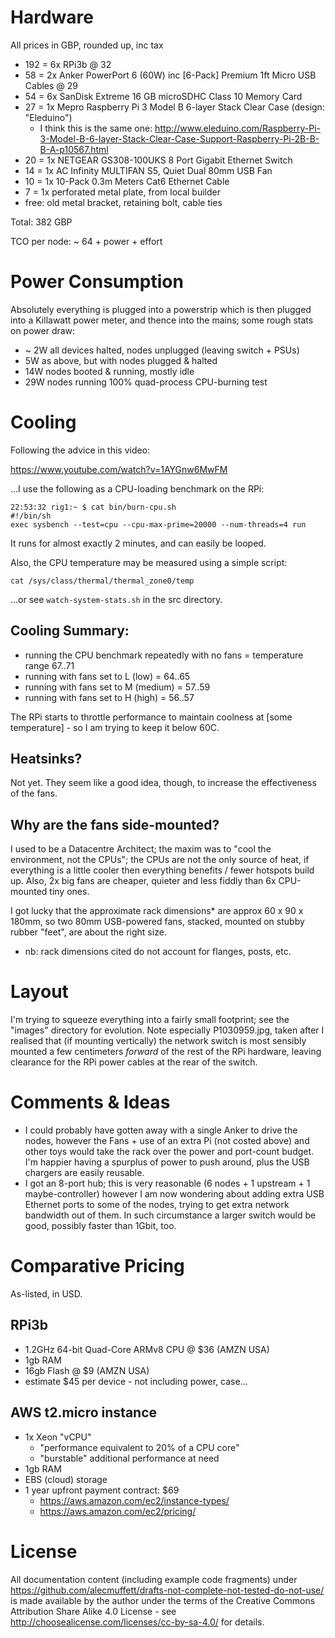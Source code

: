 # Hardware

All prices in GBP, rounded up, inc tax

- 192 = 6x RPi3b @ 32
- 58 = 2x Anker PowerPort 6 (60W) inc [6-Pack] Premium 1ft Micro USB Cables @ 29
- 54 = 6x SanDisk Extreme 16 GB microSDHC Class 10 Memory Card
- 27 = 1x Mepro Raspberry Pi 3 Model B 6-layer Stack Clear Case (design: "Eleduino")
  - I think this is the same one: http://www.eleduino.com/Raspberry-Pi-3-Model-B-6-layer-Stack-Clear-Case-Support-Raspberry-Pi-2B-B-B-A-p10567.html
- 20 = 1x NETGEAR GS308-100UKS 8 Port Gigabit Ethernet Switch
- 14 = 1x AC Infinity MULTIFAN S5, Quiet Dual 80mm USB Fan
- 10 = 1x 10-Pack 0.3m Meters Cat6 Ethernet Cable
- 7 = 1x perforated metal plate, from local builder
- free: old metal bracket, retaining bolt, cable ties

Total: 382 GBP

TCO per node: ~ 64 + power + effort

# Power Consumption

Absolutely everything is plugged into a powerstrip which is then
plugged into a Killawatt power meter, and thence into the mains; some
rough stats on power draw:

- ~ 2W all devices halted, nodes unplugged (leaving switch + PSUs)
- 5W as above, but with nodes plugged & halted
- 14W nodes booted & running, mostly idle
- 29W nodes running 100% quad-process CPU-burning test

# Cooling

Following the advice in this video:

https://www.youtube.com/watch?v=1AYGnw6MwFM

...I use the following as a CPU-loading benchmark on the RPi:

```
22:53:32 rig1:~ $ cat bin/burn-cpu.sh
#!/bin/sh
exec sysbench --test=cpu --cpu-max-prime=20000 --num-threads=4 run
```

It runs for almost exactly 2 minutes, and can easily be looped.

Also, the CPU temperature may be measured using a simple script:

```
cat /sys/class/thermal/thermal_zone0/temp
```

...or see `watch-system-stats.sh` in the src directory.

## Cooling Summary:

* running the CPU benchmark repeatedly with no fans = temperature range 67..71
* running with fans set to L (low) = 64..65
* running with fans set to M (medium) = 57..59
* running with fans set to H (high) = 56..57

The RPi starts to throttle performance to maintain coolness at
[some temperature] - so I am trying to keep it below 60C.

## Heatsinks?

Not yet. They seem like a good idea, though, to increase the
effectiveness of the fans.

## Why are the fans side-mounted?

I used to be a Datacentre Architect; the maxim was to "cool the
environment, not the CPUs"; the CPUs are not the only source of heat,
if everything is a little cooler then everything benefits / fewer
hotspots build up. Also, 2x big fans are cheaper, quieter and less
fiddly than 6x CPU-mounted tiny ones.

I got lucky that the approximate rack dimensions* are approx 60 x 90 x
180mm, so two 80mm USB-powered fans, stacked, mounted on stubby rubber
"feet", are about the right size.

* nb: rack dimensions cited do not account for flanges, posts, etc.

# Layout

I'm trying to squeeze everything into a fairly small footprint; see
the "images" directory for evolution. Note especially P1030959.jpg,
taken after I realised that (if mounting vertically) the network
switch is most sensibly mounted a few centimeters *forward* of the
rest of the RPi hardware, leaving clearance for the RPi power cables
at the rear of the switch.


# Comments & Ideas

* I could probably have gotten away with a single Anker to drive the
  nodes, however the Fans + use of an extra Pi (not costed above) and
  other toys would take the rack over the power and port-count budget.
  I'm happier having a spurplus of power to push around, plus the USB
  chargers are easily reusable.
* I got an 8-port hub; this is very reasonable (6 nodes + 1 upstream +
  1 maybe-controller) however I am now wondering about adding extra
  USB Ethernet ports to some of the nodes, trying to get extra network
  bandwidth out of them. In such circumstance a larger switch would be
  good, possibly faster than 1Gbit, too.

# Comparative Pricing

As-listed, in USD.

## RPi3b
- 1.2GHz 64-bit Quad-Core ARMv8 CPU @ $36 (AMZN USA)
- 1gb RAM
- 16gb Flash @ $9 (AMZN USA)
- estimate $45 per device - not including power, case...

## AWS t2.micro instance
- 1x Xeon "vCPU"
  - "performance equivalent to 20% of a CPU core"
  - "burstable" additional performance at need
- 1gb RAM
- EBS (cloud) storage
- 1 year upfront payment contract: $69
  - https://aws.amazon.com/ec2/instance-types/
  - https://aws.amazon.com/ec2/pricing/

# License

All documentation content (including example code fragments) under
https://github.com/alecmuffett/drafts-not-complete-not-tested-do-not-use/
is made available by the author under the terms of the Creative
Commons Attribution Share Alike 4.0 License - see
http://choosealicense.com/licenses/cc-by-sa-4.0/ for details.
